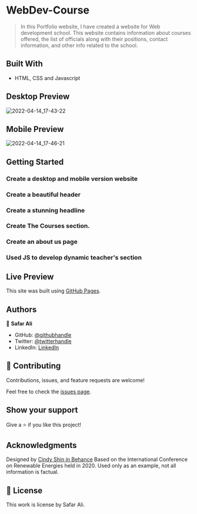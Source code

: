 # WebDev-Course



> In this Portfolio website, I have created a website for Web development school. This website contains information about courses offered, the list of officials along with their positions, contact information, and other info related to the school.


## Built With

- HTML, CSS and Javascript


## Desktop Preview

![2022-04-14_17-43-22](https://user-images.githubusercontent.com/78845635/163393120-bb8401d7-cc43-4699-8d58-5ad5e3a98bb1.jpg)


## Mobile Preview

![2022-04-14_17-46-21](https://user-images.githubusercontent.com/78845635/163393424-6b0e3880-d0cc-432d-976b-6e361071e060.jpg)


## Getting Started

### Create a desktop and mobile version website

### Create a beautiful header

### Create a stunning headline

### Create The Courses section.

### Create an about us page

### Used JS to develop dynamic teacher's section

## Live Preview

This site was built using [GitHub Pages](https://safar1212.github.io/WebDev-Course/).



## Authors

👤 **Safar Ali**

- GitHub: [@githubhandle](https://github.com/safar1212)
- Twitter: [@twitterhandle](https://twitter.com/safarali999)
- LinkedIn: [LinkedIn](https://linkedin.com/in/safar-ali999)

## 🤝 Contributing

Contributions, issues, and feature requests are welcome!

Feel free to check the [issues page](../../issues/).

## Show your support

Give a ⭐️ if you like this project!

## Acknowledgments


Designed by [Cindy Shin in Behance](https://www.behance.net/adagio07)
Based on the International Conference on Renewable Energies held in 2020. Used only as an example, not all information is factual.


## 📝 License

This work is license by Safar Ali.

